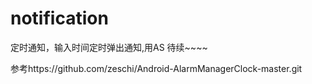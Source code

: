 # notification

定时通知，输入时间定时弹出通知,用AS
待续~~~~


参考https://github.com/zeschi/Android-AlarmManagerClock-master.git
